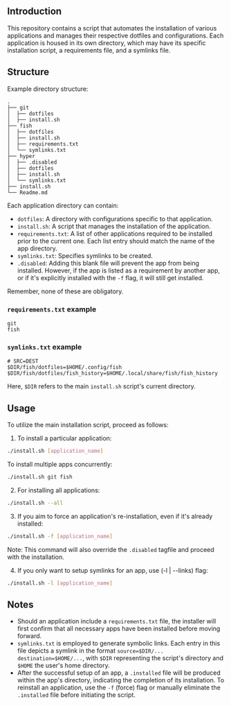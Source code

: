 ## Introduction

This repository contains a script that automates the installation of various applications and manages their respective dotfiles and configurations. Each application is housed in its own directory, which may have its specific installation script, a requirements file, and a symlinks file.

## Structure

Example directory structure:

```text
.
├── git
│  ├── dotfiles
│  ├── install.sh
├── fish
│  ├── dotfiles
│  ├── install.sh
│  ├── requirements.txt
│  └── symlinks.txt
├── hyper
│  ├── .disabled
│  ├── dotfiles
│  ├── install.sh
│  └── symlinks.txt
├── install.sh
└── Readme.md
```

Each application directory can contain:

- `dotfiles`: A directory with configurations specific to that application.
- `install.sh`: A script that manages the installation of the application.
- `requirements.txt`: A list of other applications required to be installed prior to the current one. Each list entry should match the name of the app directory.
- `symlinks.txt`: Specifies symlinks to be created.
- `.disabled`: Adding this blank file will prevent the app from being installed. However, if the app is listed as a requirement by another app, or if it's explicitly installed with the `-f` flag, it will still get installed.

Remember, none of these are obligatory.

### `requirements.txt` example

```text
git
fish
```

### `symlinks.txt` example

```text
# SRC=DEST
$DIR/fish/dotfiles=$HOME/.config/fish
$DIR/fish/dotfiles/fish_history=$HOME/.local/share/fish/fish_history
```

Here, `$DIR` refers to the main `install.sh` script's current directory.

## Usage

To utilize the main installation script, proceed as follows:

1. To install a particular application:

```bash
./install.sh [application_name]
```

To install multiple apps concurrently:

```bash
./install.sh git fish
```

2. For installing all applications:

```bash
./install.sh --all
```

3. If you aim to force an application's re-installation, even if it's already installed:

```bash
./install.sh -f [application_name]
```

Note: This command will also override the `.disabled` tagfile and proceed with the installation.

4. If you only want to setup symlinks for an app, use (-l | --links) flag:

```bash
./install.sh -l [application_name]
```

## Notes

- Should an application include a `requirements.txt` file, the installer will first confirm that all necessary apps have been installed before moving forward.
- `symlinks.txt` is employed to generate symbolic links. Each entry in this file depicts a symlink in the format `source=$DIR/... destination=$HOME/...`, with `$DIR` representing the script's directory and `$HOME` the user's home directory.
- After the successful setup of an app, a `.installed` file will be produced within the app's directory, indicating the completion of its installation. To reinstall an application, use the `-f` (force) flag or manually eliminate the `.installed` file before initiating the script.
